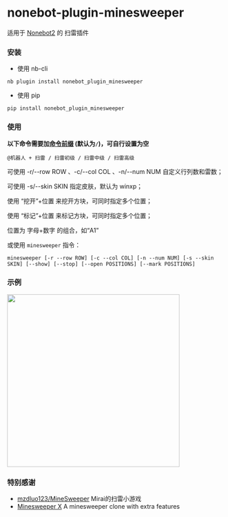 # nonebot-plugin-minesweeper

适用于 [Nonebot2](https://github.com/nonebot/nonebot2) 的 扫雷插件


### 安装

- 使用 nb-cli

```
nb plugin install nonebot_plugin_minesweeper
```

- 使用 pip

```
pip install nonebot_plugin_minesweeper
```


### 使用

**以下命令需要加[命令前缀](https://v2.nonebot.dev/docs/api/config#Config-command_start) (默认为`/`)，可自行设置为空**

```
@机器人 + 扫雷 / 扫雷初级 / 扫雷中级 / 扫雷高级
```

可使用 -r/--row ROW 、-c/--col COL 、-n/--num NUM 自定义行列数和雷数；

可使用 -s/--skin SKIN 指定皮肤，默认为 winxp；

使用 “挖开”+位置 来挖开方块，可同时指定多个位置；

使用 “标记”+位置 来标记方块，可同时指定多个位置；

位置为 字母+数字 的组合，如“A1”


或使用 `minesweeper` 指令：

```
minesweeper [-r --row ROW] [-c --col COL] [-n --num NUM] [-s --skin SKIN] [--show] [--stop] [--open POSITIONS] [--mark POSITIONS]
```


### 示例

<div align="left">
  <img src="https://s2.loli.net/2022/04/05/RJtDHAcsY2j6T5p.png" width="400" />
</div>


### 特别感谢

- [mzdluo123/MineSweeper](https://github.com/mzdluo123/MineSweeper) Mirai的扫雷小游戏
- [Minesweeper X](http://www.curtisbright.com/msx/) A minesweeper clone with extra features
